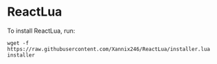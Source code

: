 # ReactLua

To install ReactLua, run:

	wget -f https://raw.githubusercontent.com/Xannix246/ReactLua/installer.lua
	installer


